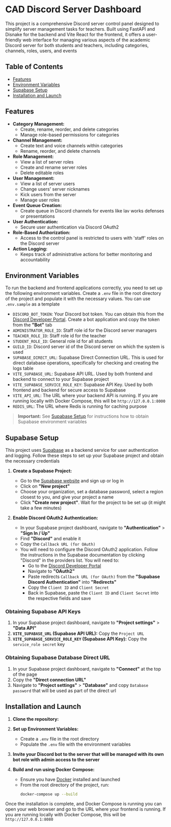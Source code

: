 # CAD Discord Server Dashboard

This project is a comprehensive Discord server control panel designed to simplify server management tasks for teachers. Built using FastAPI and Disnake for the backend and Vite React for the frontend, it offers a user-friendly web interface for managing various
aspects of the academic Discord server for both students and teachers, including categories, channels, roles, users, and events

## Table of Contents

- [Features](#features)
- [Environment Variables](#environment-variables)
- [Supabase Setup](#supabase-setup)
- [Installation and Launch](#installation-and-launch)

## Features

- **Category Management:**
    - Create, rename, reorder, and delete categories
    - Manage role-based permissions for categories
- **Channel Management:**
    - Create text and voice channels within categories
    - Rename, reorder, and delete channels
- **Role Management:**
    - View a list of server roles
    - Create and rename server roles
    - Delete editable roles
- **User Management:**
    - View a list of server users
    - Change users' server nicknames
    - Kick users from the server
    - Manage user roles
- **Event Queue Creation:**
    - Create queue in Discord channels for events like lav works defenses or presentations
- **User Authentication:**
    - Secure user authentication via Discord OAuth2
- **Role-Based Authorization:**
    - Access to the control panel is restricted to users with 'staff' roles on the Discord server
- **Action Logging:** 
    - Keeps track of administrative actions for better monitoring and accountability

## Environment Variables

To run the backend and frontend applications correctly, you need to set up the following environment variables. Create a
`.env` file in the root directory of the project and populate it with the necessary values. You can use `.env.sample` as
a template

- `DISCORD_BOT_TOKEN`: Your Discord bot token. You can obtain this from
  the [Discord Developer Portal](https://discord.com/developers/applications). Create a bot application and copy the
  token from the **"Bot"** tab
- `ADMINISTRATOR_ROLE_ID`: Staff role id for the Discord server managers
- `TEACHER_ROLE_ID`: Staff role id for the teacher
- `STUDENT_ROLE_ID`: General role id for all students
- `GUILD_ID`: Discord server id of the Discord server on which the system is used
- `SUPABASE_DIRECT_URL`: Supabase Direct Connection URL. This is used for direct database operations, specifically for
  checking and creating the logs table
- `VITE_SUPABASE_URL`: Supabase API URL. Used by both frontend and backend to connect to your Supabase project
- `VITE_SUPABASE_SERVICE_ROLE_KEY`: Supabase API Key. Used by both frontend and backend for secure access to
  Supabase
- `VITE_API_URL`: The URL where your backend API is running. If you are running locally with Docker Compose,
  this will be `http://127.0.0.1:8000`
- `REDIS_URL`: The URL where Redis is running for caching purpose

> **Important:** See [Supabase Setup](#supabase-setup) for instructions how to obtain Supabase environment variables

## Supabase Setup

This project uses [Supabase](https://supabase.com/) as a backend service for user authentication and logging. Follow
these steps to set up your Supabase project and obtain the necessary credentials

1. **Create a Supabase Project:**
    - Go to the [Supabase website](https://supabase.com/) and sign up or log in
    - Click on **"New project"**
    - Choose your organization, set a database password, select a region closest to you, and give your project a name
    - Click **"Create new project"**. Wait for the project to be set up (it might take a few minutes)

2. **Enable Discord OAuth2 Authentication:**
    - In your Supabase project dashboard, navigate to **"Authentication"** > **"Sign In / Up"**
    - Find **"Discord"** and enable it
    - Copy the `Callback URL (for OAuth)`
    - You will need to configure the Discord OAuth2 application. Follow the instructions in the Supabase documentation
      by clicking "Discord" in the providers list. You will need to:
        - Go to the [Discord Developer Portal](https://discord.com/developers/applications)
        - Navigate to **"OAuth2"**
        - Paste redirects `Callback URL (for OAuth)` from the **"Supabase Discord Authentication"** into **"Redirects"**
        - Copy the `Client ID` and `Client Secret`
        - Back in Supabase, paste the `Client ID` and `Client Secret` into the respective fields and save

### Obtaining Supabase API Keys

1. In your Supabase project dashboard, navigate to **"Project settings"** > **"Data API"**
2. **`VITE_SUPABASE_URL` (Supabase API URL):** Copy the `Project URL`
3. **`VITE_SUPABASE_SERVICE_ROLE_KEY` (Supabase API Key):** Copy the `service_role secret` key

### Obtaining Supabase Database Direct URL

1. In your Supabase project dashboard, navigate to **"Connect"** at the top of the page
2. Copy the **"Direct connection URL"**
3. Navigate to **"Project settings"** > **"Database"** and copy `Database password` that will be used as part of the direct url

## Installation and Launch

1. **Clone the repository:**

2. **Set up Environment Variables:**
    - Create a `.env` file in the root directory
    - Populate the `.env` file with the environment variables

3. **Invite your Discord bot to the server that will be managed with its own bot role with admin access to the server**

4. **Build and run using Docker Compose:**
    - Ensure you have [Docker](https://www.docker.com/get-started/) installed and launched
    - From the root directory of the project, run:
      ```bash
      docker-compose up --build
      ```

Once the installation is complete, and Docker Compose is running you can open your web browser and go to the URL where your frontend is running. If you are running locally with Docker Compose,
  this will be `http://127.0.0.1:8080`
